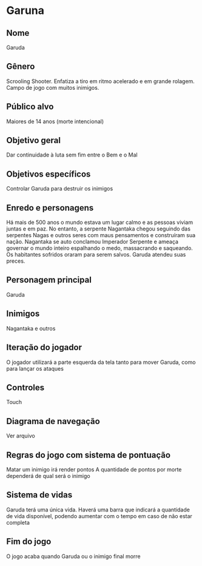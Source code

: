 # Garuna

##	Nome
  Garuda
##	Gênero
  Scrooling Shooter. Enfatiza a tiro em ritmo acelerado e em grande rolagem. Campo de jogo com muitos inimigos.
##	Público alvo
  Maiores de 14 anos (morte intencional)
##	Objetivo geral
  Dar continuidade à luta sem fim entre o Bem e o Mal
##	Objetivos específicos
  Controlar Garuda para destruir os inimigos
##	Enredo e personagens
  Há mais de 500 anos o mundo estava um lugar calmo e as pessoas viviam juntas e em paz. No entanto, a serpente Nagantaka chegou seguindo das serpentes Nagas e outros seres com maus pensamentos e construíram sua nação. Nagantaka se auto conclamou Imperador Serpente e ameaça governar o mundo inteiro espalhando o medo, massacrando e saqueando.
  Os habitantes sofridos oraram para serem salvos. Garuda atendeu suas preces.
##	Personagem principal
  Garuda
##	Inimigos
  Nagantaka e outros
## Iteração do jogador
  O jogador utilizará a parte esquerda da tela tanto para mover Garuda, como para lançar os ataques
##	Controles
  Touch
##	Diagrama de navegação
  Ver arquivo 
##	Regras do jogo com sistema de pontuação
  Matar um inimigo irá render pontos
  A quantidade de pontos por morte dependerá de qual será o inimigo
##	Sistema de vidas
  Garuda terá uma única vida. Haverá uma barra que indicará a quantidade de vida disponível, podendo aumentar com o tempo em caso de não estar completa
##	Fim do jogo
  O jogo acaba quando Garuda ou o inimigo final morre

